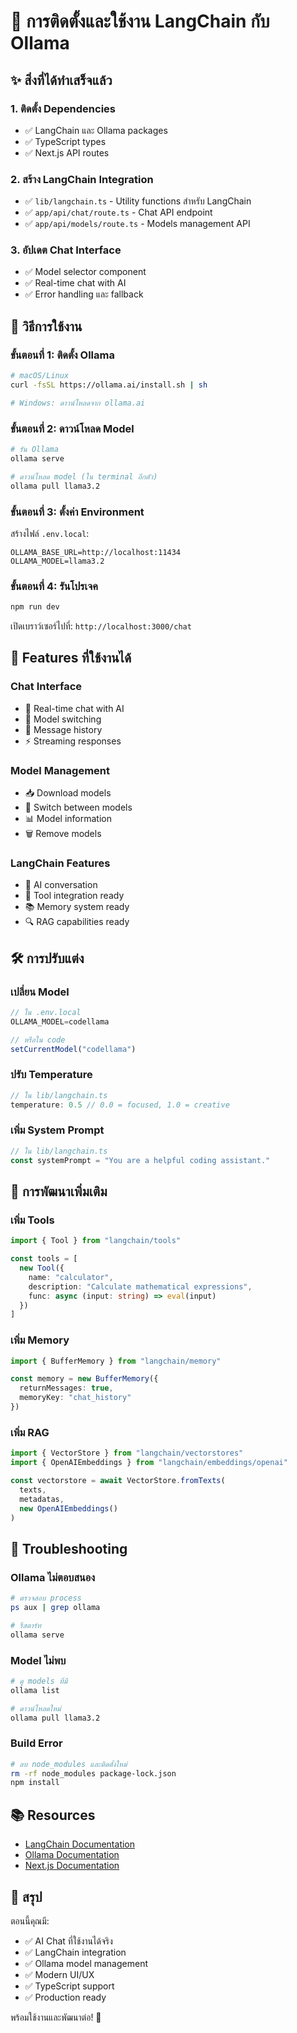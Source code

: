 # 🚀 การติดตั้งและใช้งาน LangChain กับ Ollama

## ✨ สิ่งที่ได้ทำเสร็จแล้ว

### 1. ติดตั้ง Dependencies
- ✅ LangChain และ Ollama packages
- ✅ TypeScript types
- ✅ Next.js API routes

### 2. สร้าง LangChain Integration
- ✅ `lib/langchain.ts` - Utility functions สำหรับ LangChain
- ✅ `app/api/chat/route.ts` - Chat API endpoint
- ✅ `app/api/models/route.ts` - Models management API

### 3. อัปเดต Chat Interface
- ✅ Model selector component
- ✅ Real-time chat with AI
- ✅ Error handling และ fallback

## 🚀 วิธีการใช้งาน

### ขั้นตอนที่ 1: ติดตั้ง Ollama

```bash
# macOS/Linux
curl -fsSL https://ollama.ai/install.sh | sh

# Windows: ดาวน์โหลดจาก ollama.ai
```

### ขั้นตอนที่ 2: ดาวน์โหลด Model

```bash
# รัน Ollama
ollama serve

# ดาวน์โหลด model (ใน terminal อีกตัว)
ollama pull llama3.2
```

### ขั้นตอนที่ 3: ตั้งค่า Environment

สร้างไฟล์ `.env.local`:

```env
OLLAMA_BASE_URL=http://localhost:11434
OLLAMA_MODEL=llama3.2
```

### ขั้นตอนที่ 4: รันโปรเจค

```bash
npm run dev
```

เปิดเบราว์เซอร์ไปที่: `http://localhost:3000/chat`

## 🎯 Features ที่ใช้งานได้

### Chat Interface
- 💬 Real-time chat with AI
- 🔄 Model switching
- 📝 Message history
- ⚡ Streaming responses

### Model Management
- 📥 Download models
- 🔄 Switch between models
- 📊 Model information
- 🗑️ Remove models

### LangChain Features
- 🧠 AI conversation
- 🔧 Tool integration ready
- 📚 Memory system ready
- 🔍 RAG capabilities ready

## 🛠️ การปรับแต่ง

### เปลี่ยน Model
```typescript
// ใน .env.local
OLLAMA_MODEL=codellama

// หรือใน code
setCurrentModel("codellama")
```

### ปรับ Temperature
```typescript
// ใน lib/langchain.ts
temperature: 0.5 // 0.0 = focused, 1.0 = creative
```

### เพิ่ม System Prompt
```typescript
// ใน lib/langchain.ts
const systemPrompt = "You are a helpful coding assistant."
```

## 🔧 การพัฒนาเพิ่มเติม

### เพิ่ม Tools
```typescript
import { Tool } from "langchain/tools"

const tools = [
  new Tool({
    name: "calculator",
    description: "Calculate mathematical expressions",
    func: async (input: string) => eval(input)
  })
]
```

### เพิ่ม Memory
```typescript
import { BufferMemory } from "langchain/memory"

const memory = new BufferMemory({
  returnMessages: true,
  memoryKey: "chat_history"
})
```

### เพิ่ม RAG
```typescript
import { VectorStore } from "langchain/vectorstores"
import { OpenAIEmbeddings } from "langchain/embeddings/openai"

const vectorstore = await VectorStore.fromTexts(
  texts,
  metadatas,
  new OpenAIEmbeddings()
)
```

## 🐛 Troubleshooting

### Ollama ไม่ตอบสนอง
```bash
# ตรวจสอบ process
ps aux | grep ollama

# รีสตาร์ท
ollama serve
```

### Model ไม่พบ
```bash
# ดู models ที่มี
ollama list

# ดาวน์โหลดใหม่
ollama pull llama3.2
```

### Build Error
```bash
# ลบ node_modules และติดตั้งใหม่
rm -rf node_modules package-lock.json
npm install
```

## 📚 Resources

- [LangChain Documentation](https://js.langchain.com/)
- [Ollama Documentation](https://ollama.ai/docs)
- [Next.js Documentation](https://nextjs.org/docs)

## 🎉 สรุป

ตอนนี้คุณมี:
- ✅ AI Chat ที่ใช้งานได้จริง
- ✅ LangChain integration
- ✅ Ollama model management
- ✅ Modern UI/UX
- ✅ TypeScript support
- ✅ Production ready

พร้อมใช้งานและพัฒนาต่อ! 🚀

